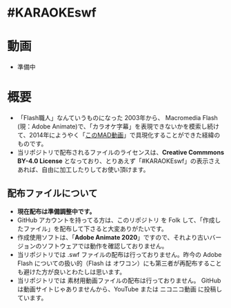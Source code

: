 #KARAOKEswf
====


# 動画

- 準備中

# 概要
- 「Flash職人」なんていうものになった 2003年から、 Macromedia Flash (現：Adobe Animate)で、「カラオケ字幕」を表現できないかを模索し続けて、2014年にようやく「[このMAD動画](https://www.nicovideo.jp/watch/sm23925725)」で具現化することができた経緯のものです。
- 当リポジトリで配布されるファイルのライセンスは、**Creative Commmons BY-4.0 License** となっており、とりあえず「#KARAOKEswf」の表示さえあれば、自由に加工したりしてお使い頂けます。


## 配布ファイルについて
- **現在配布は準備調整中です。**
- GitHub アカウントを持ってる方は、このリポジトリ を Folk して、「作成したファイル」を配布して下さると大変ありがたいです。
- 作成使用ソフトは、「**Adobe Animate 2020**」ですので、それより古いバージョンのソフトウェアでは動作を確認しておりません。
- 当リポジトリでは .swf ファイルの配布は行っておりません。昨今の Adobe Flash についての扱い的（Flash は オワコン）にも第三者が再配布することも避けた方が良いとわたしは思います。
- 当リポジトリでは 素材用動画ファイルの配布は行っておりません。 GitHub は動画サイトじゃありませんから、YouTube または ニコニコ動画 に投稿しています。

